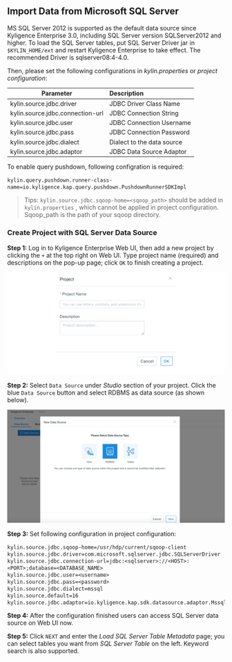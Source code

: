 ## Import Data from Microsoft SQL Server

MS SQL Server 2012 is supported as the default data source since Kyligence Enterprise 3.0, including SQL Server version SQLServer2012 and higher. To load the SQL Server tables, put SQL Server Driver jar in  `$KYLIN_HOME/ext` and restart Kyligence Enterprise to take effect. The recommended Driver is sqlserver08:4-4.0.

Then, please set the following configurations in *kylin.properties* or *project configuration*:

| Parameter                        | Description                |
| -------------------------------- | :------------------------- |
| kylin.source.jdbc.driver         | JDBC Driver Class Name     |
| kylin.source.jdbc.connection-url | JDBC Connection String     |
| kylin.source.jdbc.user           | JDBC Connection Username   |
| kylin.source.jdbc.pass           | JDBC Connection Password   |
| kylin.source.jdbc.dialect        | Dialect to the data source |
| kylin.source.jdbc.adaptor        | JDBC Data Source Adaptor   |

To enable query pushdown, following configration is required:

```properties
kylin.query.pushdown.runner-class-name=io.kyligence.kap.query.pushdown.PushdownRunnerSDKImpl
```

> Tips:  `kylin.source.jdbc.sqoop-home=<sqoop_path>` should be added in `kylin.properties` , which cannot be applied in project configuration. Sqoop_path is the path of your sqoop directory. 



### Create Project with SQL Server Data Source

**Step 1:** Log in to Kyligence Enterprise Web UI, then add a new project by clicking the `+` at the top right on Web UI. Type project name (required) and descriptions on the pop-up page; click `OK` to finish creating a project.

![Create project](../images/create_project.png)

**Step 2:** Select `Data Source` under *Studio* section of your project. Click the blue `Data Source` button and select RDBMS as data source (as shown below).

![Select data source](../images/rdbms_import_select_source.png)

**Step 3:** Set following configuration in project configuration:

```properties
kylin.source.jdbc.sqoop-home=/usr/hdp/current/sqoop-client
kylin.source.jdbc.driver=com.microsoft.sqlserver.jdbc.SQLServerDriver
kylin.source.jdbc.connection-url=jdbc:<sqlserver>://<HOST>:<PORT>;database=<DATABASE_NAME>
kylin.source.jdbc.user=<username>
kylin.source.jdbc.pass=<password>
kylin.source.jdbc.dialect=mssql
kylin.source.default=16
kylin.source.jdbc.adaptor=io.kyligence.kap.sdk.datasource.adaptor.MssqlAdaptor
```

**Step 4:** After the configuration finished users can access SQL Server data source on Web UI now.

**Step 5:** Click `NEXT` and enter the *Load SQL Server Table Metadata* page; you can select tables you want from *SQL Server Table* on the left. Keyword search is also supported.